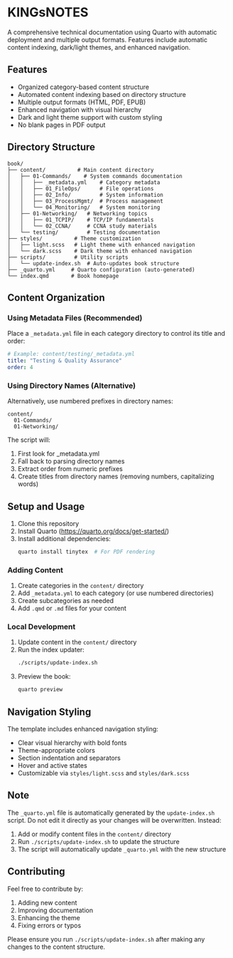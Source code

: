 # KINGsNOTES

A comprehensive technical documentation using Quarto with automatic deployment and multiple output formats. Features include automatic content indexing, dark/light themes, and enhanced navigation.

## Features

- Organized category-based content structure
- Automated content indexing based on directory structure
- Multiple output formats (HTML, PDF, EPUB)
- Enhanced navigation with visual hierarchy
- Dark and light theme support with custom styling
- No blank pages in PDF output

## Directory Structure

```
book/
├── content/          # Main content directory
│   ├── 01-Commands/    # System commands documentation
│   │   ├── _metadata.yml    # Category metadata
│   │   ├── 01_FileOps/      # File operations
│   │   ├── 02_Info/         # System information
│   │   ├── 03_ProcessMgmt/  # Process management
│   │   └── 04_Monitoring/   # System monitoring
│   ├── 01-Networking/   # Networking topics
│   │   ├── 01_TCPIP/    # TCP/IP fundamentals
│   │   └── 02_CCNA/     # CCNA study materials
│   └── testing/         # Testing documentation
├── styles/          # Theme customization
│   ├── light.scss   # Light theme with enhanced navigation
│   └── dark.scss    # Dark theme with enhanced navigation
├── scripts/         # Utility scripts
│   └── update-index.sh  # Auto-updates book structure
├── _quarto.yml     # Quarto configuration (auto-generated)
└── index.qmd       # Book homepage
```

## Content Organization

### Using Metadata Files (Recommended)

Place a `_metadata.yml` file in each category directory to control its title and order:

```yaml
# Example: content/testing/_metadata.yml
title: "Testing & Quality Assurance"
order: 4
```

### Using Directory Names (Alternative)

Alternatively, use numbered prefixes in directory names:

```
content/
  01-Commands/
  01-Networking/
```

The script will:
1. First look for _metadata.yml
2. Fall back to parsing directory names
3. Extract order from numeric prefixes
4. Create titles from directory names (removing numbers, capitalizing words)

## Setup and Usage

1. Clone this repository
2. Install Quarto (https://quarto.org/docs/get-started/)
3. Install additional dependencies:
   ```bash
   quarto install tinytex  # For PDF rendering
   ```

### Adding Content

1. Create categories in the `content/` directory
2. Add `_metadata.yml` to each category (or use numbered directories)
3. Create subcategories as needed
4. Add `.qmd` or `.md` files for your content

### Local Development

1. Update content in the `content/` directory
2. Run the index updater:
   ```bash
   ./scripts/update-index.sh
   ```
3. Preview the book:
   ```bash
   quarto preview
   ```

## Navigation Styling

The template includes enhanced navigation styling:
- Clear visual hierarchy with bold fonts
- Theme-appropriate colors
- Section indentation and separators
- Hover and active states
- Customizable via `styles/light.scss` and `styles/dark.scss`

## Note

The `_quarto.yml` file is automatically generated by the `update-index.sh` script. Do not edit it directly as your changes will be overwritten. Instead:
1. Add or modify content files in the `content/` directory
2. Run `./scripts/update-index.sh` to update the structure
3. The script will automatically update `_quarto.yml` with the new structure

## Contributing

Feel free to contribute by:
1. Adding new content
2. Improving documentation
3. Enhancing the theme
4. Fixing errors or typos

Please ensure you run `./scripts/update-index.sh` after making any changes to the content structure.
